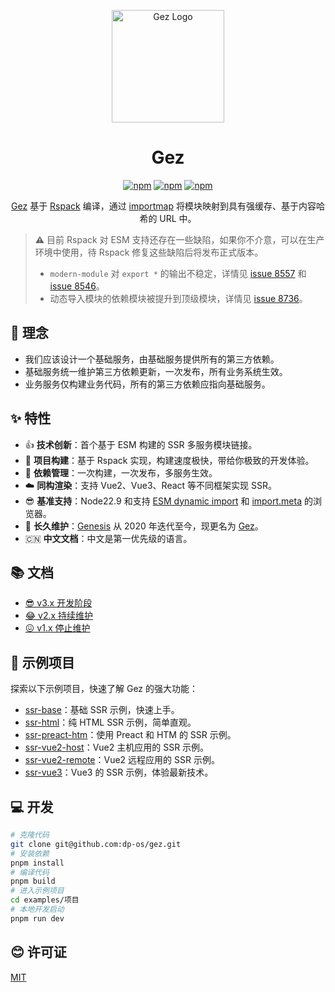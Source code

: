 <p align="center">
  <img src="https://www.gez-esm.com/logo.svg" width="180" alt="Gez Logo" />
</p>

<h1 align="center">Gez</h1>

<p align="center">
  <a href="https://www.npmjs.com/package/@gez/core"><img src="https://img.shields.io/npm/v/@gez/core.svg" alt="npm"></a>
  <a href="https://www.npmjs.com/package/@gez/core"><img src="https://img.shields.io/npm/dm/@gez/core.svg" alt="npm"></a>
  <a href="https://www.npmjs.com/package/@gez/core"><img src="https://img.shields.io/npm/dt/@gez/core.svg" alt="npm"></a>
</p>

<p align="center">
  <a href="https://dp-os.github.io/gez/index.html">Gez</a> 基于 <a href="https://rspack.dev/">Rspack</a> 编译，通过 <a href="https://developer.mozilla.org/zh-CN/docs/Web/HTML/Element/script/type/importmap">importmap</a> 将模块映射到具有强缓存、基于内容哈希的 URL 中。
</p>

> **⚠️** 目前 Rspack 对 ESM 支持还存在一些缺陷，如果你不介意，可以在生产环境中使用，待 Rspack 修复这些缺陷后将发布正式版本。
> - `modern-module` 对 `export *` 的输出不稳定，详情见 [issue 8557](https://github.com/web-infra-dev/rspack/issues/8557) 和 [issue 8546](https://github.com/web-infra-dev/rspack/issues/8546)。
> - 动态导入模块的依赖模块被提升到顶级模块，详情见 [issue 8736](https://github.com/web-infra-dev/rspack/issues/8736)。

## 🌈 理念
- 我们应该设计一个基础服务，由基础服务提供所有的第三方依赖。
- 基础服务统一维护第三方依赖更新，一次发布，所有业务系统生效。
- 业务服务仅构建业务代码，所有的第三方依赖应指向基础服务。

## ✨ 特性
- 👍 **技术创新**：首个基于 ESM 构建的 SSR 多服务模块链接。
- 🚀 **项目构建**：基于 Rspack 实现，构建速度极快，带给你极致的开发体验。
- 🎯 **依赖管理**：一次构建，一次发布，多服务生效。
- ☁️ **同构渲染**：支持 Vue2、Vue3、React 等不同框架实现 SSR。
- 😎 **基准支持**：Node22.9 和支持 [ESM dynamic import](https://caniuse.com/es6-module-dynamic-import) 和 [import.meta](https://caniuse.com/mdn-javascript_operators_import_meta) 的浏览器。
- 👏 **长久维护**：[Genesis](https://www.npmjs.com/package/@fmfe/genesis-core) 从 2020 年迭代至今，现更名为 [Gez](https://dp-os.github.io/gez/index.html)。
- 🇨🇳 **中文文档**：中文是第一优先级的语言。

## 📚 文档
- [😎 v3.x 开发阶段](https://dp-os.github.io/gez/index.html)
- [😂 v2.x 持续维护](https://github.com/dp-os/gez/blob/v2/docs/zh-CN/README.md)
- [😖 v1.x 停止维护](https://fmfe.github.io/genesis-docs/guide/)

## 📖 示例项目
探索以下示例项目，快速了解 Gez 的强大功能：
- [ssr-base](https://dp-os.github.io/gez/ssr-base/)：基础 SSR 示例，快速上手。
- [ssr-html](https://dp-os.github.io/gez/ssr-html/)：纯 HTML SSR 示例，简单直观。
- [ssr-preact-htm](https://dp-os.github.io/gez/ssr-preact-htm/)：使用 Preact 和 HTM 的 SSR 示例。
- [ssr-vue2-host](https://dp-os.github.io/gez/ssr-vue2-host/)：Vue2 主机应用的 SSR 示例。
- [ssr-vue2-remote](https://dp-os.github.io/gez/ssr-vue2-remote/)：Vue2 远程应用的 SSR 示例。
- [ssr-vue3](https://dp-os.github.io/gez/ssr-vue3/)：Vue3 的 SSR 示例，体验最新技术。

## 💻 开发
```bash
# 克隆代码
git clone git@github.com:dp-os/gez.git
# 安装依赖
pnpm install
# 编译代码
pnpm build
# 进入示例项目
cd examples/项目
# 本地开发启动
pnpm run dev
```
## 😊 许可证
[MIT](./LICENSE)
